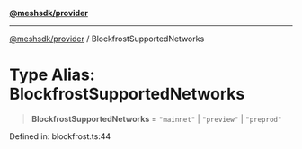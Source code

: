[**@meshsdk/provider**](../README.md)

***

[@meshsdk/provider](../globals.md) / BlockfrostSupportedNetworks

# Type Alias: BlockfrostSupportedNetworks

> **BlockfrostSupportedNetworks** = `"mainnet"` \| `"preview"` \| `"preprod"`

Defined in: blockfrost.ts:44
